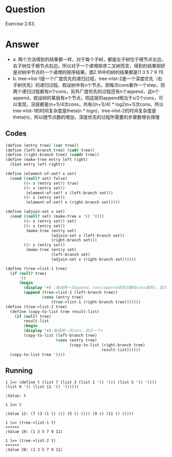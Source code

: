 # Question
Exercise 2.63.

# Answer
* a. 两个方法得到的结果都一样，对于每个子树，都是左子树位于根节点左边，右子树位于根节点右边，所以对于一个递增排序二叉树而言，得到的结果刚好是对树中节点的一个递增的排序结果。图2.16中的树的结果都是(1 3 5 7 9 11)
* b. tree->list-1是一个广度优先的递归过程，tree->list-2是一个深度优先（右子树优先）的递归过程。假设树中有n个节点，把每次cons看作一个step，则两个递归过程都有n个cons，另外广度优先的过程还有n个append，这n个append，假设树的某层有x个节点，则这层的append相当于x/2个cons，可以发现，没层都是(n+1)/4次cons，共有((n+1)/4) * log2(n+1)次cons。所以tree->list-1的时间复杂度是theta(n * logn)，tree->list-2的时间复杂度是theta(n)，所以随节点数的增加，深度优先的过程所需要的步骤数增长得慢

## Codes
```scheme
(define (entry tree) (car tree))
(define (left-branch tree) (cadr tree))
(define (right-branch tree) (caddr tree))
(define (make-tree entry left right)
  (list entry left right))

(define (element-of-set? x set)
  (cond ((null? set) false)
        ((= x (entry set)) true)
        ((< x (entry set))
         (element-of-set? x (left-branch set)))
        ((> x (entry set))
         (element-of-set? x (right-branch set)))))

(define (adjoin-set x set)
  (cond ((null? set) (make-tree x '() '()))
        ((= x (entry set)) set)
        ((< x (entry set))
         (make-tree (entry set) 
                    (adjoin-set x (left-branch set))
                    (right-branch set)))
        ((> x (entry set))
         (make-tree (entry set)
                    (left-branch set)
                    (adjoin-set x (right-branch set))))))

(define (tree->list-1 tree)
  (if (null? tree)
      '()
      (begin
        (display '+) ;每调用一次append、cons(append调用次数和cons相同)，显示一个+
        (append (tree->list-1 (left-branch tree))
                (cons (entry tree)
                    (tree->list-1 (right-branch tree)))))))
(define (tree->list-2 tree)
  (define (copy-to-list tree result-list)
    (if (null? tree)
        result-list
        (begin
        (display '+);每调用一次cons，显示一个+
        (copy-to-list (left-branch tree)
                      (cons (entry tree)
                            (copy-to-list (right-branch tree)
                                          result-list))))))
  (copy-to-list tree '()))
```

## Running
```
1 ]=> (define t (list 7 (list 3 (list 1 '() '()) (list 5 '() '())) (list 9 '() (list 11 '() '()))))

;Value: t

1 ]=> t

;Value 12: (7 (3 (1 () ()) (5 () ())) (9 () (11 () ())))

1 ]=> (tree->list-1 t)
++++++
;Value 19: (1 3 5 7 9 11)

1 ]=> (tree->list-2 t)
++++++
;Value 20: (1 3 5 7 9 11)
```
